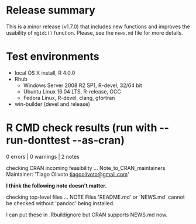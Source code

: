 # Release summary
This is a minor release (v1.7.0) that includes new functions and improves the usability of `mgidi()` function. Please, see the `news.md` file for more details.

# Test environments
- local OS X install, R 4.0.0
- Rhub
   - Windows Server 2008 R2 SP1, R-devel, 32/64 bit
   - Ubuntu Linux 16.04 LTS, R-release, GCC
   - Fedora Linux, R-devel, clang, gfortran
- win-builder (devel and release)


# R CMD check results (run with --run-donttest --as-cran)
0 errors | 0 warnings | 2 notes

> 
checking CRAN incoming feasibility ... Note_to_CRAN_maintainers
Maintainer: 'Tiago Olivoto <tiagoolivoto@gmail.com>'

**I think the following note doesn't matter.**

> 
checking top-level files ... NOTE
Files 'README.md' or 'NEWS.md' cannot be checked without 'pandoc' being installed.

I can put these in .Rbuildignore but CRAN supports NEWS.md now.





